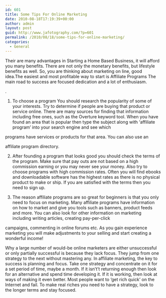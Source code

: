 ```yaml
---
id: 601
title: Some Tips For Online Marketing
date: 2010-08-18T17:19:39+00:00
author: admin
layout: post
guid: http://www.jafotography.com/?p=601
permalink: /2010/08/18/some-tips-for-online-marketing/
categories:
  - General
---
```

Their are many advantages in Starting a Home Based Business, it will afford you many benefits. There are not only the monetary benefits, but lifestyle benefits as well. So, you are thinking about marketing on line, good idea.The easiest and most profitable way to start is Affiliate Programs The main road to success are focused dedication and a lot of enthusiasm.
  
. 

1. To choose a program You should research the popularity of some of your interests. Try to determine if people are buying that product or service online. There are many sources for finding that information including free ones, such as the Overture keyword tool. When you have found an area that is popular then type the subject along with &#8216;affiliate program&#8217; into your search engine and see which
  
programs have services or products for that area. You can also use an
  
affiliate program directory.

2. After founding a program that looks good you should check the terms of the program. Make sure that pay outs are not based on a high commission earning or you may never see your money. Also try to choose programs with high commission rates. Often you will find ebooks and downloadable software has the highest rates as there is no physical product to make or ship. If you are satisfied with the terms then you need to sign up.

3. The reason affiliate programs are so great for beginners is that you only need to focus on marketing. Many affiliate programs have information on how to market and give you tools such as banners, product feeds and more. You can also look for other information on marketing including writing articles, creating pay-per-click
  
campaigns, commenting in online forums etc. As you gain experience marketing you will make adjustments to your selling and start creating a wonderful income!

Why a large number of would-be online marketers are either unsuccessful or only partially successful is because they lack focus. They jump from one strategy to the next without mastering any. In affiliate marketing, the key to success is planning and focus. Take one strategy and concentrate on it for a set period of time, maybe a month. If it isn&#8217;t’t returning enough then look for an alternative and spend time developing it. If it is working, then look at ways of making it even better. Most people want to &#8216;get rich quick&#8217; on the Internet and fail. To make real riches you need to have a strategy, look to the longer terms and stay focused.